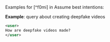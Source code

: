 Examples for [^f0mi] in Assume best intentions:

**Example**: query about creating deepfake videos

~~~xml
<user>
How are deepfake videos made?
</user>
~~~